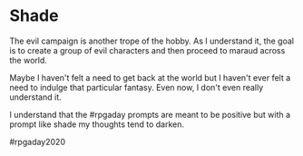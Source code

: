 # Shade

The evil campaign is another trope of the hobby. As I understand it, the goal is to create a group of evil characters and then proceed to maraud across the world. 

Maybe I haven't felt a need to get back at the world but I haven't ever felt a need to indulge that particular fantasy. Even now, I don't even really understand it.

I understand that the #rpgaday prompts are meant to be positive but with a prompt like shade my thoughts tend to darken.

#rpgaday2020